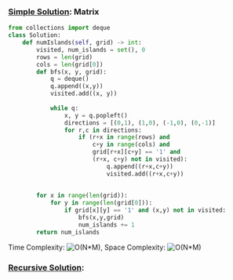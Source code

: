 ### [Simple Solution](/Graph/NumberOfIslands/basic_sol.py): Matrix

```python
from collections import deque
class Solution:
    def numIslands(self, grid) -> int:
        visited, num_islands = set(), 0
        rows = len(grid)
        cols = len(grid[0])
        def bfs(x, y, grid):
            q = deque()
            q.append((x,y))
            visited.add((x, y))
            
            while q:
                x, y = q.popleft()
                directions = [(0,1), (1,0), (-1,0), (0,-1)]
                for r,c in directions:
                    if (r+x in range(rows) and 
                        c+y in range(cols) and 
                        grid[r+x][c+y] == '1' and 
                        (r+x, c+y) not in visited):
                            q.append((r+x,c+y))
                            visited.add((r+x,c+y))
            
        
        for x in range(len(grid)):
            for y in range(len(grid[0])):
                if grid[x][y] == '1' and (x,y) not in visited:
                    bfs(x,y,grid)
                    num_islands += 1
        return num_islands
```

Time Complexity: ![O(N*M)](<https://latex.codecogs.com/svg.image?\inline&space;O(N*M)>), 
Space Complexity: ![O(N*M)](<https://latex.codecogs.com/svg.image?\inline&space;O(N*M)>)


### [Recursive Solution](/Graph/NumberOfIslands/recursive_sol.py):


